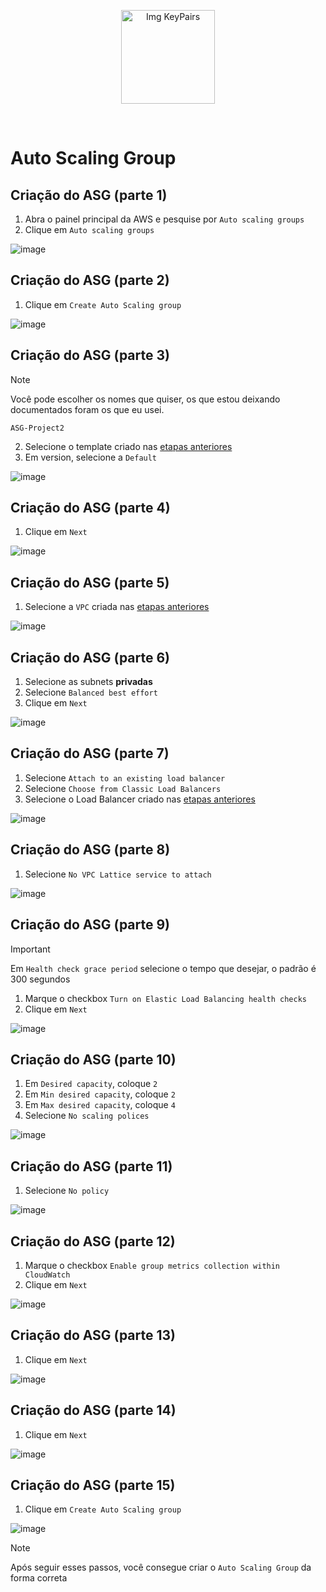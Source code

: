 <p align="center">
  <img src="https://github.com/user-attachments/assets/48ed9007-ee4e-4836-96af-0f8cf9ed0d81" alt="Img KeyPairs" width="150">
</p>
<br>

# Auto Scaling Group

## Criação do ASG (parte 1)

1. Abra o painel principal da AWS e pesquise por `Auto scaling groups`
2. Clique em `Auto scaling groups`

![image](https://github.com/user-attachments/assets/02d1cf93-a2ac-4149-9b13-2c9f21062117)

## Criação do ASG (parte 2)

1. Clique em `Create Auto Scaling group`

![image](https://github.com/user-attachments/assets/529c97f0-80a9-42cb-9ea9-30e9635d5c11)

## Criação do ASG (parte 3)

> [!NOTE]
> Você pode escolher os nomes que quiser, os que estou deixando documentados foram os que eu usei.

`ASG-Project2`

2. Selecione o template criado nas [etapas anteriores](https://github.com/andrrade/Project2-CompassUOL-DevSecOps/blob/main/03-Projeto/01-Launch-Template/README.md)
3. Em version, selecione a `Default`

![image](https://github.com/user-attachments/assets/d49e2ff6-9b0f-4897-88c7-e635cd632d68)

## Criação do ASG (parte 4)

1. Clique em `Next`

![image](https://github.com/user-attachments/assets/b3857e9c-9361-4736-952b-74cb94bee7f2)

## Criação do ASG (parte 5)

1. Selecione a `VPC` criada nas [etapas anteriores](https://github.com/andrrade/Project2-CompassUOL-DevSecOps/blob/main/02-Dependencias/01-VPC/README.md)

![image](https://github.com/user-attachments/assets/b9285afc-93a1-40fb-ba59-808bbfb99809)

## Criação do ASG (parte 6)

1. Selecione as subnets **privadas**
2. Selecione `Balanced best effort`
3. Clique em `Next`

![image](https://github.com/user-attachments/assets/d067d75f-ee7a-4b79-97ab-30c1cf401a89)

## Criação do ASG (parte 7)

1. Selecione `Attach to an existing load balancer`
2. Selecione `Choose from Classic Load Balancers`
3. Selecione o Load Balancer criado nas [etapas anteriores](https://github.com/andrrade/Project2-CompassUOL-DevSecOps/blob/main/03-Projeto/02-Load-Balancer/README.md)

![image](https://github.com/user-attachments/assets/cb64c89b-bba7-4f5a-a480-886da38b3cdc)

## Criação do ASG (parte 8)

1. Selecione `No VPC Lattice service to attach`

![image](https://github.com/user-attachments/assets/58ae61bf-55fc-4d95-a7b5-bff8f7418fa2)

## Criação do ASG (parte 9)

> [!IMPORTANT]
> Em `Health check grace period` selecione o tempo que desejar, o padrão é 300 segundos

1. Marque o checkbox `Turn on Elastic Load Balancing health checks`
2. Clique em `Next`

![image](https://github.com/user-attachments/assets/73195a47-a105-4f0b-865f-8b51dfa30656)

## Criação do ASG (parte 10)

1. Em `Desired capacity`, coloque `2`
2. Em `Min desired capacity`, coloque `2`
3. Em `Max desired capacity`, coloque `4`
4. Selecione `No scaling polices`

![image](https://github.com/user-attachments/assets/cbb2a6ba-2d0c-42c1-83ee-3432378a29ae)

## Criação do ASG (parte 11)

1. Selecione `No policy`

![image](https://github.com/user-attachments/assets/4804a9fa-abc8-420b-8dc6-666612a1ee71)

## Criação do ASG (parte 12)

1. Marque o checkbox `Enable group metrics collection within CloudWatch`
2. Clique em `Next`

![image](https://github.com/user-attachments/assets/99896581-46ec-4349-9c00-cf17d598dec5)

## Criação do ASG (parte 13)

1. Clique em `Next`

![image](https://github.com/user-attachments/assets/ec6c9a0a-70b8-4018-b2f6-b51959860930)

## Criação do ASG (parte 14)

1. Clique em `Next`

![image](https://github.com/user-attachments/assets/1de55719-5a3f-49a2-97ba-9e6a2bb9f8fe)

## Criação do ASG (parte 15)

1. Clique em `Create Auto Scaling group`

![image](https://github.com/user-attachments/assets/f5846749-c959-4502-a7d8-ab79e6b95515)

> [!NOTE]
> Após seguir esses passos, você consegue criar o `Auto Scaling Group` da forma correta
